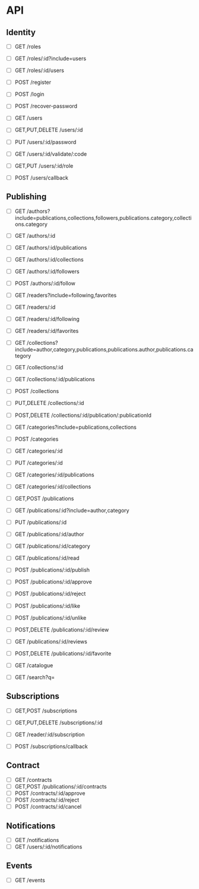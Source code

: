 # API

## Identity
- [ ] GET /roles
- [ ] GET /roles/:id?include=users
- [ ] GET /roles/:id/users

- [ ] POST /register
- [ ] POST /login
- [ ] POST /recover-password
- [ ] GET /users
- [ ] GET,PUT,DELETE /users/:id
- [ ] PUT /users/:id/password
- [ ] GET /users/:id/validate/:code
- [ ] GET,PUT /users/:id/role

- [ ] POST /users/callback

## Publishing
- [ ] GET /authors?include=publications,collections,followers,publications.category,collections.category
- [ ] GET /authors/:id
- [ ] GET /authors/:id/publications
- [ ] GET /authors/:id/collections
- [ ] GET /authors/:id/followers
- [ ] POST /authors/:id/follow

- [ ] GET /readers?include=following,favorites
- [ ] GET /readers/:id
- [ ] GET /readers/:id/following
- [ ] GET /readers/:id/favorites

- [ ] GET /collections?include=author,category,publications,publications.author,publications.category
- [ ] GET /collections/:id
- [ ] GET /collections/:id/publications
- [ ] POST /collections
- [ ] PUT,DELETE /collections/:id
- [ ] POST,DELETE /collections/:id/publication/:publicationId

- [ ] GET /categories?include=publications,collections
- [ ] POST /categories
- [ ] GET /categories/:id
- [ ] PUT /categories/:id
- [ ] GET /categories/:id/publications
- [ ] GET /categories/:id/collections

- [ ] GET,POST /publications
- [ ] GET /publications/:id?include=author,category
- [ ] PUT /publications/:id
- [ ] GET /publications/:id/author
- [ ] GET /publications/:id/category
- [ ] GET /publications/:id/read
- [ ] POST /publications/:id/publish
- [ ] POST /publications/:id/approve
- [ ] POST /publications/:id/reject
- [ ] POST /publications/:id/like
- [ ] POST /publications/:id/unlike
- [ ] POST,DELETE /publications/:id/review
- [ ] GET /publications/:id/reviews
- [ ] POST,DELETE /publications/:id/favorite

- [ ] GET /catalogue
- [ ] GET /search?q=<search>

## Subscriptions
- [ ] GET,POST /subscriptions
- [ ] GET,PUT,DELETE /subscriptions/:id
- [ ] GET /reader/:id/subscription

- [ ] POST /subscriptions/callback

## Contract
- [ ] GET /contracts
- [ ] GET,POST /publications/:id/contracts
- [ ] POST /contracts/:id/approve
- [ ] POST /contracts/:id/reject
- [ ] POST /contracts/:id/cancel

## Notifications
- [ ] GET /notifications
- [ ] GET /users/:id/notifications

## Events
- [ ] GET /events
